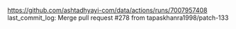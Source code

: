 https://github.com/ashtadhyayi-com/data/actions/runs/7007957408
last_commit_log: Merge pull request #278 from tapaskhanra1998/patch-133